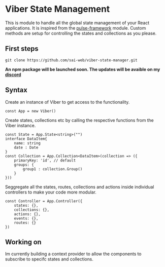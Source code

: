# Viber State Management

This is module to handle all the global state management of your React applications. It is inspired from the [pulse-framework](https://github.com/pulse-framework/pulse) module. Custom methods are setup for controlling the states and collections as you please.

## First steps
```
git clone https://github.com/sai-web/viber-state-manager.git
```
<b>An npm package will be launched soon. The updates will be avaible on my [discord](http://discord.gg/n9rVDZh)</b>

## Syntax
Create an instance of Viber to get access to the functionality.
```
const App = new Viber()
```
Create states, collections etc by calling the respective functions from the Viber instance.
```
const State = App.State<string>("")
interface DataItem{
    name: string
    date : Date
}
const Collection = App.Collection<DataItem>(collection => ({
    primaryKey: 'id', // default
    groups: {
        group1 : collection.Group()
    }
}))
```
Seggregate all the states, routes, collections and actions inside individual controllers to make your code more modular.
```
const Controller = App.Controller({
    states: {},
    collections: {},
    actions: {},
    events: {},
    routes: {}
})
```

## Working on
Im currently building a context provider to allow the components to subscribe to specifc states and collections. 